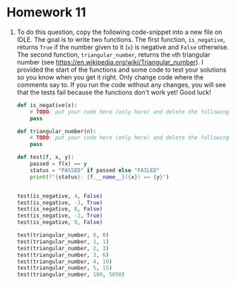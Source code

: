 # Homework 11

1. To do this question, copy the following code-snippet into a new file on IDLE.
The goal is to write two functions. The first function, `is_negative`, returns
`True` if the number given to it (`x`) is negative and `False` otherwise. The
second function, `triangular_number`, returns the `n`th triangular number (see
<https://en.wikipedia.org/wiki/Triangular_number>). I provided the start of the
functions and some code to test your solutions so you know when you get it
right. Only change code where the comments say to. If you run the code without
any changes, you will see that the tests fail because the functions don't work
yet! Good luck!

    ```python
    def is_negative(x):
        # TODO: put your code here (only here) and delete the following line
        pass

    def triangular_number(n):
        # TODO: put your code here (only here) and delete the following line
        pass

    def test(f, x, y):
        passed = f(x) == y
        status = "PASSED" if passed else "FAILED"
        print(f"{status}: {f.__name__}({x}) == {y}")


    test(is_negative, 4, False)
    test(is_negative, -3, True)
    test(is_negative, 0, False)
    test(is_negative, -2, True)
    test(is_negative, 9, False)

    test(triangular_number, 0, 0)
    test(triangular_number, 1, 1)
    test(triangular_number, 2, 3)
    test(triangular_number, 3, 6)
    test(triangular_number, 4, 10)
    test(triangular_number, 5, 15)
    test(triangular_number, 100, 5050)
    ```
